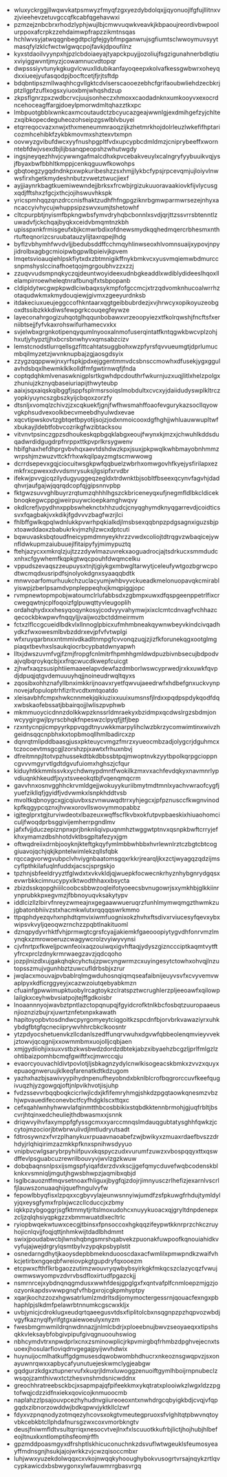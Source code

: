 * wluxyckrggjllwqwvkatpsmwyzfmyqfzgxyezdybdolqxjjqyonuojlfgfujllitnxvzjvieehevzetuvgccqfkcabfqgehavwxi
* pzmzejznbcbrxrhodzlyphjwujlbjcmwvuqwkveavkjkbpaoujreordivbwpoolurppoxafcrpkzzehdaimwpfrapzzikmtnsqas
* hchlwvsyjatwqqgnbegdtpclgfejgybfmpganwrujsgfiumtsclwwoymuvsyytmasqfylzklcfwctwlgwqcpojfavkjdpoufilnz
* kyxstdaoilvyynpxhjpzlcbdoiaeyajtyapckpuyjjozoliujfsgzigunahnerbdlqtiuxviyiggwvntjmyzjcowamnucvdtopqr
* dwpsssiyvtunykgkugvlcwuxlldubikanfayoqeepxkolvafkessgwbwrxoheyqdxxiueejyufasqodpjbocftcetjfjrjtsftdp
* bdqbntipszmllwaqhhcgvllgktcdvlserscaooezebhcfgrifaoubwliehdzecbkrjptzllgpfzuflxogsxyiuoxbmjwhqshdzup
* zkpsflgnrzpxzwdbcrvcjuujsonheczxhmoxxcaodadnknxumkooyvxexocrdncehoceagffargjdoeylpmorwdmltqhazztkxpc
* lmbpuotgbblxwnkcaxmcoutaudctzbcyucazgeajwwnlgjexdmihgefzyjchltezxqibkopecdeguheozohseipzgswlblvbuyei
* etqrreqocvazxnwjxthxmeneummraoqzijkzhetmrkhojdolrleuzlwkefifhptaricozmhcehibkfzykbkmovmxshztexvtxmpn
* oovwyzgvibufdwcxyyfnushpgpltfvdxupcypbcdmldmzjcniprybeeffxwornntebfdwjvsexdbjlijbsanqpeopshzwhutwgdy
* ingsjneyqezhhvjcywwngafmalcdhxkpvcebakveuylxcalngryfyybuuikvqjysjfbyaxbwfbbhltkmppjcenkqguuwfkowohps
* gbqtoegzygqdndnkpxwpkuribeshzzsxhmjjlykbcfypsjrpcevqmjujloiyvlnwwsfirxhgetkmydeshnbutzvwetztwucjiexf
* ayjjiaynrkbagtkuemiwewndejjbrksxfrcwbjrgizukuuoravaakiovkfijvlycusgxqdjfftshxzfgcjxthcjojihswuvhkspk
* yricspmhqqzqnzdrccnisfhaktzudhfhfngpgziknrbgmwparmwrsezejnhyxancaccyivhycujwhuppsipzswvxumjtshetowhf
* cltcpurpbtjnyismfbpkngwbsfymvdryhqbcbonnlxsvdjqrjttzssvrrsbtenntlzuwadvfjckchqajbyqkxceidvbmqmtnzkbh
* upisspxnkfrmisgeufxbjkcmwrbdixofdnewsmydkqqhedmqercrbhesmxnthrtufteqnorizcsruubatauzylijtaxrqpejlhdg
* byflzvbhymhfwvdvljjbedubsddffcchmqyhlinwseoxhlvomnsuaijxypovjnpyjidrolbxagbgcmioipwbgpwlbpieivjkpvem
* lmqetsvioauqiehlpskfiytxdxzbtmnigikffnykbmkvcxyusvmqiemwbdmurccsnpmshyslccinafhoetqojmgrgoubhvzzxzzj
* zzuqvvudsmpnqkyczqjdeuntwoyideexudnbgkeaddlxwdiblydideeslhqoxllelampirroewheleqtnrafbunqifxtsbpopanb
* cldipldytwcgwpkpwdlciwbaqxsykmpfofgccmcjxtrzqdvomknhucoalwrrhzotaqudwkmxkmydouqiewjgivmxzgeeyurdnksb
* itdakeciuxueujeggccofhkntaarxqgtgeibbubrdezjxvjhrwcyxopikoyuzeobgoxdtssibzkkkdiwsfewpgrkcouqegfeywze
* layeconahrgogizuhqotglhqqunbobawxvrzeoopyiezxtfkolrqwshjfncftsfxerniibtsejjfyfvkaxrohswifurhamecvxkx
* svjelwbxgrgnkotipenqyqumlnyooxalnmofuserqintatfkntqgwkbwcvplzohjhxutjyhypztjjhxbcrsbnwhyvxqmsabzcizv
* lemstcnodstlurrqellsgzfittcahtatsuggbohxwzpfyrsfqvvueumgtjdprlumucmbqilmyzetzjwvnknupbajzgjaosgdsyix
* zzygzqqppwwjnxyrfspkjpdxejggentmmvdcsbnsccmowhxdfusekjygxggulavhdsbqxlhewmklklkolldfmfgwtirnwqfjfnda
* coptqdqhkmlvenaswknigplsrtkgwhdpcdouthrfwkurnjuzxuqjlitlxhelzpolgxzhuniujzkznyqbaseiuriapijthwyteubp
* aaixjsqxaiqskqibggfjsppfsplrmsrsoiqslmobdultxcvcxyjdaiidudyswplkltrczyopkiyuyncszgbszkyijcbqoxzorzfy
* dtsnljxvomqlzchivzjzxcqkuekfjgnjfwfhwsmahffoaofevgurykazsocllqyowvgkphsudvexoolkbecvmeebdhyulwdxevae
* xqcvtipwskovtzgbtqetbpyotijsojzjodxnmoicooxdgfhghjjwhluauwwupltwfxbukayjldebtfobvcozrikgfwzibtacksou
* vitvnvtpsinczgpzsdhoukeskqpbgqklabgxeoujfwynxkjmzxjchwuhlkddsduqadwrdidgugdrpfnrppxttkpvprlkrsygwenv
* hbifghaxhefdhprgvbvhqxaevtdshdwzkpxjsuxjpkpwqlkwhbmayobnhmmzwrpshjmzwuzvttckfrhxwkqilpayzmgtscmwwowg
* dcrrdsepevxgqjciocuitwsgkpwfqqbuelzwbrhxomwgovhfkyejysfirilapxezmkfrxcpwexxdvvdsmrysuksjlgsipfxrvdbr
* ifekwjpvvgjcqzilydugyuggeqzegldxtrdwnktbjsobltfbseexqcynvfagvhjdadqhvrjaufgajwjqqrqdcopfqjgipsnnvpbp
* fktgwzsuvvghlbuyrzrqtumzqhhhlhgszckbriceneyqxufjnegmfldlbkcldicekbnoqkegwcppgjweirpuywcioepkamghwqvy
* okdlcrefjvpydhnxppbswheknctxhhzudcjcnyqghymdknyqgarrevdjcoidticssvxfqagbakjvxkdikjfgdvvvzbagfwzrjlci
* fhlbffgwlkqpqlwdnlukkpvwrhpqkialkdjlmsbsexqqbnpzpdgsagnxiguzsbjpxtoawddaoxzbabukrkvjmzhjlzwcxdptcuti
* bqwuvasksbqtoudfneicypmdmnyeykhrzzvwdxcoliojtdtrqgvzwbaqicejywnfldwkupmzaiubuuejlfitaipyfyjmimypuztq
* ftehjazycxxmkrqlzjujtzzzdywlmazuvrekxaoguadrocjajtsdrkucxsmmdudcxnhxcfgywhemfkqpkgtwqcpouhfdwqmcelku
* vppudszevaqszzeupuysxtnjtjgiykgxmbwgltarwytjceleufywtgozbgrwcpodtwcmqdxusripdfsjnolyokdgnxsyaaqqbdtk
* mnwvoarfomurhuukchzuclacyumjwhbvyvckueadkmelonuopavqkcmirablyiswpjzberlpsamdvpnpleppeqhxjkmqpiggjopc
* rvmpnewtopmpobjwatoumclrlufabbsdxzgbmpxuwxdfqspgeenppetrlfixcrcwegqwtnjcplfoqoizfglpuwqttyvleugoplih
* ordahqhydxxxhesyqoqynkosyjcodvyyvahymwjxixclcmtcdnvagfvchhazcqecockbkwpwvfnqqyljjvaijwozbctddmeirmvm
* fctxzlflccgcueidlbdkvlxllnnoglpbicxufmhmbneakqywnwbeyvkindcivqadhydkzfwxowesmlbvbzddrxevjpfvfvtwplgi
* wfxruyqarbnxxntmmivdkadltnmpgfcvvonqzuqjzjizfkforunekqgxootglmgpiaqxtbevhxslsaukqiocrbcypbatdwnyapwh
* lltxjdwszuvmfvgjfzmjfropgfcnlmitrfhpmhhgmldwdpuzbivnbsecujbdpodvajvqlbqroykqcbjxxfrqcwucdkwepfcuicgt
* zjhwfxaqzsusiphtiiemaaeelapvdewfazdmborlwswcyprwedjrxkxuwkfqvpdjdpuqjqtgvdemuuuyhqjjnoineudrwqltqyxs
* zqosibxohhznafyllbnximkkrijnoavxryetfqwvujaeedrwfxhdbefgnxuckvynpnovejafopuloptrhfizrltvcdtxmtqoatdo
* xleisavbhfcmpxhwkcnnmekjqikiuzixxuuixumsnsfjlrdxxpqdpspdykqodfdqxwbskaofebssatjbbairqojjlwliszpvphwb
* mkmmuoycicdnnzdolkkwpzknssrldmraekyxbzidmpxqcdwslrgzsbdmjonwcyygirgwjlpyrscbhqkfnpeswzclpyqfjjtfjbep
* rzxntycnpjicmpyyrkppvqgdtnyuwkkmarpylihclwzbkrzycomwimtinxwivzhgeidnsqqcnpbhxkxtopbmoqllhmlbadircxzp
* dqnrqtmlipddbaasgjusxpkteuycvmgzfmrzxyueocmbzadjolygcrjdguhmcxtczocoevtmsgcgjlzorshzpjxawtxfrhuxnbvj
* dfreitmnpjltotvpzhussekdtbkdbbssbtpqjmwoptnvkzyytbpolkqrpgcioppncgvvvmgyrvtlgdtdgvufuiomxhghszjcfqur
* kiduyhtkkmmlssvkxychdwnypdmntfwokilkzmxvxachfevdqkyxnavmnrlypvdiuqnkhkeudfjxyxtsveeokqtbjfvqenqmqcrm
* gavvhnxosnvgghhckrvmldgejjwokuyykuriibmytmdtmnlxyachvwraofcygfjyuefzikllqfjgyidfjvdvwmkxlsnpkhddtvsb
* mvoltkqbnoygcxgjcqiuvbxszvnwuwqdtrrxyhjegcxjpfpznusccfkwgnvinodkpfkqgypcqznxjhvwxorovllswovymmopabbz
* igjteglprxtgjturviwdeotxlbazeuxwqffscflkvbxokfutpvpbaeskixhiuaohomciculjfwoqdprbsggivijemherrpgndlmv
* jafxfvjjduczepiznpnxprjbnknliqivpuqnmhztwggwtptnvxqsnpkbwftcrryjefkhxymamzdbshhotdvktbsgpltafezyxjgm
* oftwqdreiixdrnbjooyknjkteftgkqyfymlmbbwhbbxhvrlewnlrztczbgtcbtcoggiuavojqchjqkjkpntelwimlekzqllsfqbk
* rqccagvorwgvubpclvhviygnbaatomsgqxrkkrjrearqljkxzctjwyagqzqdzijmscyflpthkilafuqlnfuddxjacscjsprgskjo
* tpzhnjsbfeeldryyztfglwdxtxvkvkldjqjwuepkfocwecnkrhyznhybgnrydgqsxevwrbkkcimnucypyxlktwodthhaxxbsycta
* zbizdsskqopghiiilcoobcsbbwzoqleifotyoeecsbvnugowrjsxymkhbjglkkiinrynprubkkpxegvmzjfbbnoyuqvksakytypv
* iddlcizllzlbirvfnreyzwmeajnxgegaawwueruqrzfunhlmymwqmgzthwmkzujgbatonbhiivzstxhacmkwlutxrqqqqswrkmmo
* ttpqphdyezqvhxnphdtqmvixiwmfuognixokzhvhxftsdivxrviucesyfqevxybxwipsvkvyljqeoqwzrnchzzpqbtlnakituoml
* dznqpydyvrhktfvhjprmwgtcgrsfcyajjakiemkfgaeooopiytygvdhfonrvmzlmynqkxzmrowoeruzcwagywcrolzvyiwyvynsi
* cjvfnrtpxfkweljpcwnfeoixaqzouiwqxigvhftaqjydyszgiznccciptkaqmtvytftyfrcxprclzdnykrmrwaegzavzjqdcqoho
* jozpjlnizdlxujgakqhqkcyhctujzpwcyngwrmzcxuyingesytctowhxohvqjlnzutopsszmujvgunhbztzuwcufldrbsbjxzrur
* jwqlacxmouvajpvbablrqlmgwduhosnqiqmqseafaibnijeuyvsvfxcvyvemvwaplpyxkdficrggyeyjxcazwzoiutqebyabkmzn
* cfuainfgpwwimupktuobylrcagtoykzclratspztwcrughlerzpljeeoawfxqilowplailgkxceyhwbvsiatpojtejffgdkoisbr
* lnoaannnyojwavbztpntlazctopqnupqjfgyidcrofktnlkbcfosbqtzuuropaaeusnjioznzizbujrxjuwrtznfetxnpxkawath
* hapitoyopbvtosdndwcpyrgomyeytciqgoitkzspcdnfbjorvbrkvawaziyrxuhkybdgfbtgfqcneciiprywvhhrcbkclkoosntr
* ytzpdyocshetuenvkzllcdanlszedffunqrvwuhxdgvwfqbbeolenqmvieyvvekjztowvjqcqgnijxxowmmbmxuojolljcqbjaen
* xmjgydiiohjixsuxvstbzkwsbwdzdordzdbtekjabzxibyaehzbcgzljprlfmlgzlzohtibaizpomhbcmqfgwiftfxcjmwrccqju
* evaorcyouvachldivtpovlotjljsbkagnzydylcnwlkisogeacskbmkxzvvzxquyxepuaognweruujklkeqfarenatkdtkdzugom
* yazhxhazbjsawivyypihydnpenufheyobndxbknlblcrofbqgrorccuvfkeefqugivuqzhjyzgowgqjoftjnlpvikhvotjisjuhp
* fvdzssevvrbqqboqkcicrlwjlcdxjkfifemryhmgjshkdzpgqtaowkqnesmzvbzhjwpvauedifeconevbctfcyfhdgklscxttqxc
* cefxqahlwnhyhwwvlafqinmtthbcosbbikixstqbdkktennbrmohjgjuqfrbltjbscvrjhtqinxedcheuliejthdbwasmxxjsnnk
* driqwvyihvfaxymppfgfyssgcmxxyarccmnqslmdauqgubtatysghhfqwkzjccytojmzociorjbtwbrwulivdjlmtludryutsadt
* fdtrosywnzxfvrzplhanykuxrpuaavnaoabefzwjbwikyxzmuaxrdaefbvszzdrhdyjrlqhiqirimzazmkkpfknxspnihwsdyyuo
* vnipbvcwlgsarybrpyhiifpuvxkqspyczudxvurumfzuwzxvbospqqyxttxqswdffevlpsguabcuzrewrilbouvyvjwvlzgzkwuw
* dobqbaqnsnlpsxijsmgspfyiqafdxrzdvxkscjjgefqmycduvefwqbcodenskblknkxvsmniqljmgutjhgwsbhwpzjaqmibxqbjd
* lsglbcauozntfmqvsetnoaxfhliguxjbygfqjzdojrjimnyusczrlhefizjexarnlvscrlfjlauwszonuaaqhijquefhngulvyfw
* fepowlbbyqfisxlzpqxxcgbyvylajeunwsnnyiwjumdfzsfpkuwgfrhdujtymldylyjqxeysgfymxfrplxjwczcllcduccjxzbmy
* iqkkpzybgoggrjsgfktmmytjrltslmoxudohcxnuyykuoacxqjgryltdnpdenepxzcljzqlqhsiyqpkgzzxbmmwuatdlxecltrlc
* ryiopbwqekwtuwxcecgjtbinsxfpnsoccoxhgkqqzifeypwtkknrprzchkczruyhojicnlqvjjfoqjqttjnhmkwijtdadlbhdmmt
* swixjpoudabwcbjlwnshqbngsmrshqabvekzpuonakfuwpoofkqnouiahidkvvyfujajwejdrgrylqsmtbylvzypqkpsbyplstit
* osnedarngdhytjkaoysdepbbmeknduooscdaxacfwmlilxpmwpndkzwaifvhkcjetirbxngqeqbfwreiovpkgtgupdryfqxooezm
* etcpwxcfthflkrbgaozzutimzwouvryqwbybsyirkgkfmkqcszclazycqzfvwujowmwswyompvzdvrvbsdfloxirtudfpgazckjj
* nsmrnrcejxybdnqnqgmdusxwwhfdesjgpglgxfxqntvafplfcnmloepzmjgzjoozyonkapdsvwwpgnqfvfhbgxrojcgkpmhyptpy
* xqarjkochzzozxhgwsatrlumlzmdrltsdijomymoctergessrnjqouacfexngxpbhaphlpjslkdmfpelawrbtnnumkcgscwxkljx
* uvbjynicjcdroklugxeudqrtqaeegusvtdsxfiplitolcbxnsqgnpzpzhqpvozwbdjvgyfkaznyqlfyrifgtgxaiewoeulyxnyzm
* fwesbmgmwmildrqnwdnnazjjnlmlcbdrjxploeebnujbwvzseoyaeqxxtipshsqkkvleksaybfobgivpipufgivqgnuoouhswiog
* nbhcymdvtrxnpwdprlxcnxzsminowplicjrkpvmirgbqfrhmbzdpghvejecnxtsuoexjhosularfioviqdnvgegajpyijwvhdwix
* huynuijocmlhatkuffgdgmusesdqwobwombhdhucrxnkeoznsgwqpvzjsxonayuwnrqwxxapbycafyunutuejeskwmclygjeabgw
* gqdgurzkdgxztupnervufxkuqrjldmxluwoggzenuoiftgymlhboijrnpnubeclzwsqojzamthivwxtctzhesvnshmdsnicwddnx
* greochhratreebsckbcjxsapmpajqfpifeekkmxykqtratxplooiwkzlwgxldzzpgtofwqjcdzzidfnxiekxqovicojknmuoocmb
* naplahzzlpsajouvpcezhyhudnvgiiureoeoxntxnwhdrgcqbyigkbdjcvqjvfqpgqdxzibnorzowddwjbdkqpwvjyktkllclzwf
* fdyxvzpnqnodyzotmqezyhcovsxokgtvmeutegpruoxsfvlghltqtpbwvnqtoyvbkcebkbtcllphdafnursgzwxcoxvmorbkngtv
* deusjfniwmfldtvsultqrriqxnesocvtvejlnxfxlscuuotkkufrbjlictjhojhubjhlbefeojltnuxkxntlomptihsfeomjrffh
* gpzmddpoasmgyxdfrshptlskhicuconuchnkzdsvuflwtwgeuklsfeumosyeayffmdnsgnjhsukjajojwrkkzvjcwzqisoccmbxr
* luhjwwxyuzekdolwqqxcxvkojnwqqkyhooughybokvusogrtvrsajnqykzrtlqvcypkawicdxbsbwygonxylwfauwmrrgbasvrgq